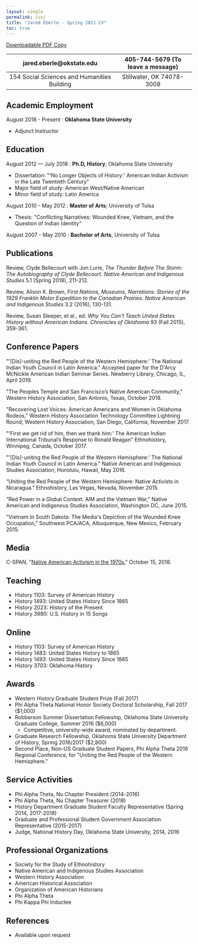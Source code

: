 ```yaml
---
layout: single
permalink: /cv/
title: "Jared Eberle - Spring 2021 CV"
toc: true
---
```


[Downloadable PDF Copy](/uploads/cv.pdf)

| &#106;&#97;&#114;&#101;&#100;&#46;&#101;&#98;&#101;&#114;&#108;&#101;&#64;&#111;&#107;&#115;&#116;&#97;&#116;&#101;&#46;&#101;&#100;&#117; | 405-744-5679 (To leave a message) |
| :----:                 | :----:                                      |
| 154 Social Sciences and Humanities Building   | Stillwater, OK 74078-3008 |

## Academic Employment

August 2018 - Present
: 	**Oklahoma State University**

- Adjunct Instructor

## Education

August 2012 — July 2018
 :	**Ph.D, History**;  Oklahoma State University

- Dissertation: "'No Longer Objects of History:' American Indian Activism in the Late Twentieth Century"
- Major field of study: American West/Native American
- Minor field of study: Latin America

August 2010 - May 2012
  : **Master of Arts**; University of Tulsa

- Thesis: "Conflicting Narratives: Wounded Knee, Vietnam, and the Question of Indian Identity"

August 2007 - May 2010
:	**Bachelor of Arts**, University of Tulsa


## Publications

Review, Clyde Bellecourt with Jon Lurie, *The Thunder Before The Storm: The Autobiography of 
Clyde Bellecourt*. *Native American and Indigenous Studies* 5.1 (Spring 2018), 211-212.

<!--- 
Review, David H. DeJong, *American Indian Treaties: A Guide 
to Ratified and Unratified Colonial, United States, State, Foreign, and 
Intertribal Treaties and Agreements, 1607-1911*. *Chronicles of Oklahoma* 95 
(Spring 2017), 104-105. 
-->

Review, Alison K. Brown, *First Nations, Museums, Narrations: Stories of the 1929 Franklin Motor Expedition to the Canadian Prairies*. *Native American and Indigenous Studies* 3.2 (2016), 130-131.

Review, Susan Sleeper, et al., ed. *Why You Can't Teach 
United States History without American Indians*. *Chronicles of Oklahoma* 93 
(Fall 2015), 359-361.

<!---
Review, Mike Burns, *The Only One Living to Tell: The 
Autobiography of a Yavapai Indian*, edited by Gregory McNamee. *Chronicles of 
Oklahoma* 92 (Fall 2014), 369-370. 
-->


## Conference Papers

"'[Dis]-uniting the Red People of the Western Hemisphere:' The National Indian Youth Council in Latin America." Accepted paper for the D'Arcy McNickle American Indian Seminar Series. Newberry Library, Chicago, IL, April 2019.

"The Peoples Temple and San Francisco’s Native American Community," Western History Association, San Antonio, Texas, October 2018. 

"Recovering Lost Voices: American Americans and Women in Oklahoma Rodeos," Western History Association Technology Committee Lightning Round, Western History Association, San Diego, California, November 2017.

"'First we get rid of him, then we thank him:' The American Indian International Tribunal’s Response to Ronald Reagan" Ethnohistory, Winnipeg, Canada, October 2017.

"'[Dis]-uniting the Red People of the Western Hemisphere:' The National Indian Youth Council in Latin America." Native American and Indigenous Studies Association, Honolulu, Hawaii, May 2016.

“Uniting the Red People of the Western Hemisphere: Native Activists in Nicaragua.” Ethnohistory, Las Vegas, Nevada, November 2015.

“Red Power in a Global Context: AIM and the Vietnam War,” Native American and Indigenous Studies Association, Washington DC, June 2015.

“Vietnam In South Dakota: The Media's Depiction of the Wounded Knee Occupation,” Southwest PCA/ACA, Albuquerque, New Mexico, February 2015.

## Media

C-SPAN, "[Native American Activism in the 1970s](https://www.c-span.org/video/?453206-7/native-american-activism-1970s)," October 15, 2018.
## Teaching

- History 1103: Survey of American History
- History 1493: United States History Since 1865
- History 2023: History of the Present
- History 3980: U.S. History in 15 Songs

## Online

- History 1103: Survey of American History
- History 1483: United States History to 1865
- History 1493: United States History Since 1865
- History 3703: Oklahoma History

## Awards

- Western History Graduate Student Prize (Fall 2017)
- Phi Alpha Theta National Honor Society Doctoral Scholarship, Fall 2017 ($1,000)
- Robberson Summer Dissertation Fellowship, Oklahoma State University Graduate College, Summer 2016 ($6,000)
	- Competitive, university-wide award, nominated by department.
- Graduate Research Fellowship, Oklahoma State University Department of History, Spring 2016/2017 ($2,800)
- Second Place, Non-US Graduate Student Papers, Phi Alpha Theta 2016 Regional Conference, for "Uniting the Red People of the Western Hemisphere."

## Service Activities

- Phi Alpha Theta, Nu Chapter President (2014-2016)
- Phi Alpha Theta, Nu Chapter Treasurer (2018)
- History Department Graduate Student Faculty Representative (Spring 2014, 2017-2018)
- Graduate and Professional Student Government Association Representative (2015-2017)
- Judge, National History Day, Oklahoma State University, 2014, 2016

## Professional Organizations

- Society for the Study of Ethnohistory
- Native American and Indigenous Studies Association
- Western History Association
- American Historical Association
- Organization of American Historians
- Phi Alpha Theta
- Phi Kappa Phi Inductee


## References

- Available upon request
